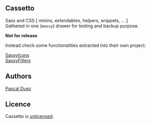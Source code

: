 ## Cassetto

Sass and CSS [ mixins, extendables, helpers, snippets, ... ]  
Gathered in one (`messy`) drawer for testing and backup purpose.  

**Not for release**

Instead check some functionalities extracted into their own project:

[SassyIcons](https://github.com/pascalduez/SassyIcons)  
[SassyFilters](https://github.com/pascalduez/SassyFilters)


## Authors

[Pascal Duez](https://github.com/pascalduez)



## Licence

Cassetto is [unlicensed](http://unlicense.org/).
